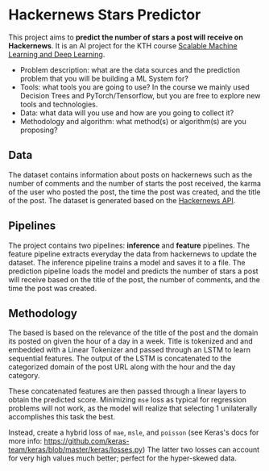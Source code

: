 # Hackernews Stars Predictor
This project aims to **predict the number of stars a post will receive on Hackernews**. It is an AI project for the KTH course [Scalable Machine Learning and Deep Learning](https://id2223kth.github.io/).

- Problem description: what are the data sources and the prediction problem that you will be building a ML System for?
- Tools: what tools you are going to use? In the course we mainly used Decision Trees and PyTorch/Tensorflow, but you are free to explore new tools and technologies.
- Data: what data will you use and how are you going to collect it?
- Methodology and algorithm: what method(s) or algorithm(s) are you proposing?

## Data
The dataset contains information about posts on hackernews such as the number of comments and the number of starts the post received, the karma of the user who posted the post, the time the post was created, and the title of the post. The dataset is generated based on the [Hackernews API](https://github.com/HackerNews/API).

## Pipelines
The project contains two pipelines: **inference** and **feature** pipelines. The feature pipeline extracts everyday the data from hackernews to update the dataset. The inference pipeline trains a model and saves it to a file. The prediction pipeline loads the model and predicts the number of stars a post will receive based on the title of the post, the number of comments, and the time the post was created.

## Methodology
The based is based on the relevance of the title of the post and the domain its posted on given the hour of a day in a week. Title is tokenized and and embedded with a Linear Tokenizer and passed through an LSTM to learn sequential features. The output of the LSTM is concatenated to the categorized domain of the post URL along with the hour and the day category.

These concatenated features are then passed through a linear layers to obtain the predicted score.
Minimizing `mse` loss as typical for regression problems will not work, as the model will realize that selecting 1 unilaterally accomplishes this task the best.

Instead, create a hybrid loss of `mae`, `msle`, and `poisson` (see Keras's docs for more info: https://github.com/keras-team/keras/blob/master/keras/losses.py) The latter two losses can account for very high values much better; perfect for the hyper-skewed data.
